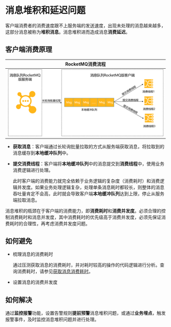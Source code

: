 # 消息堆积和延迟问题

客户端消费者的消费速度跟不上服务端的发送速度，出现未处理的消息越来越多，这部分消息被称为**堆积消息**。消息堆积进而造成消息**消费延迟**。

## 客户端消费原理

| RocketMQ消费流程                              |
| --------------------------------------------- |
| ![RocketMQ消费流程](img/RocketMQ消费流程.png) |

- **获取消息**：客户端通过长轮询批量拉取的方式从服务端获取消息，将拉取到的消息缓存到**本地缓冲队列**中。

- **提交消费线程**：客户端将**本地缓冲队列**中的消息提交到**消费线程**中，使用业务消费逻辑进行处理。

  此时客户端的消费能力就完全依赖于业务逻辑的复杂度（消费耗时）和消费逻辑并发度。如果业务处理逻辑复杂，处理单条消息耗时都较长，则整体的消息吞吐量肯定不会高，此时就会导致客户端**本地缓冲队列**达到上限，停止从服务端拉取消息。

消息堆积的瓶颈在于客户端的消费能力，即**消费耗时**和**消费并发度**。必须合理的控制消费耗时和消息并发度，其中消费耗时的优先级高于消费并发度，必须先保证消费耗时的合理性，再考虑消费并发度问题。

## 如何避免

- 梳理消息的消费耗时

  通过压测获取消息的消费耗时，并对耗时较高的操作的代码逻辑进行分析。查询消费耗时，请参见[获取消息消费耗时](https://help.aliyun.com/document_detail/193952.htm#step-zbp-czw-m7t)。

- 设置消息的消费并发度

  

## 如何解决

通过**监控报警**功能，设置告警规则**提前预警**消息堆积问题，或通过**业务埋点**，触发报警事件，及时监控消息堆积问题并进行处理。